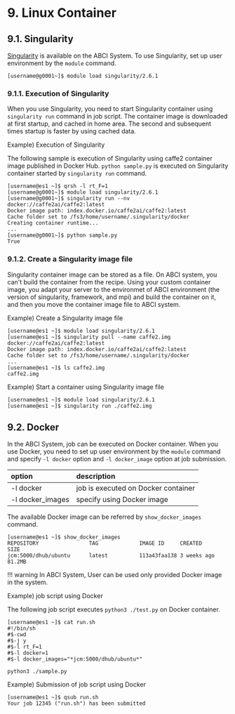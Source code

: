 # 9. Linux Container

## 9.1. Singularity

[Singularity](https://www.sylabs.io/singularity/) is available on the ABCI System.
To use Singularity, set up user environment by the `module` command.

```
[username@g0001~]$ module load singularity/2.6.1
```

### 9.1.1. Execution of Singularity

When you use Singularity, you need to start Singularity container using `singularity run` command in job script.
The container image is downloaded at first startup, and cached in home area.
The second and subsequent times startup is faster by using cached data.

Example) Execution of Singularity

The following sample is execution of Singularity using caffe2 container image published in Docker Hub.
`python sample.py` is executed on Singularity container started by `singularity run` command.

```
[username@es1 ~]$ qrsh -l rt_F=1
[username@g0001~]$ module load singularity/2.6.1
[username@g0001~]$ singularity run --nv docker://caffe2ai/caffe2:latest
Docker image path: index.docker.io/caffe2ai/caffe2:latest
Cache folder set to /fs3/home/username/.singularity/docker
Creating container runtime...
...
[username@g0001~]$ python sample.py
True
```

### 9.1.2. Create a Singularity image file

Singularity container image can be stored as a file.
On ABCI system, you can't build the container from the recipe.
Using your custom container image, you adapt your server to the environmet of ABCI environment (the version of singularity, framework, and mpi) and build the container on it,
and then you move the container image file to ABCI system.

Example) Create a Singularity image file

```
[username@es1 ~]$ module load singularity/2.6.1
[username@es1 ~]$ singularity pull --name caffe2.img docker://caffe2ai/caffe2:latest
Docker image path: index.docker.io/caffe2ai/caffe2:latest
Cache folder set to /fs3/home/username/.singularity/docker
...
[username@es1 ~]$ ls caffe2.img
caffe2.img
```

Example) Start a container using Singularity image file

```
[username@es1 ~]$ module load singularity/2.6.1
[username@es1 ~]$ singularity run ./caffe2.img
```

## 9.2. Docker

In the ABCI System, job can be executed on Docker container.
When you use Docker, you need to set up user environment by the `module` command and specify `-l docker` option and `-l docker_image` option at job submission.


| option | description |
|:--|:--|
| -l docker | job is executed on Docker container |
| -l docker_images | specify using Docker image |

The available Docker image can be referred by `show_docker_images` command.

```
[username@es1 ~]$ show_docker_images
REPOSITORY                TAG             IMAGE ID     CREATED       SIZE
jcm:5000/dhub/ubuntu      latest          113a43faa138 3 weeks ago   81.2MB
```

!!! warning
    In ABCI System, User can be used only provided Docker image in the system.

Example) job script using Docker

The following job script executes `python3 ./test.py` on Docker container.

```
[username@es1 ~]$ cat run.sh
#!/bin/sh
#$-cwd
#$-j y
#$-l rt_F=1
#$-l docker=1
#$-l docker_images="*jcm:5000/dhub/ubuntu*"

python3 ./sample.py
```

Example) Submission of job script using Docker

```
[username@es1 ~]$ qsub run.sh
Your job 12345 ("run.sh") has been submitted
```

